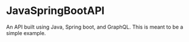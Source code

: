 # JavaSpringBootAPI
An API built using Java, Spring boot, and GraphQL. This is meant to be a simple example.

